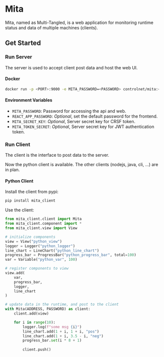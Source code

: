 # Mita

Mita, named as Multi-Tangled, is a web application for monitoring runtime status and data of multiple machines 
(clients).

## Get Started

### Run Server

The server is used to accept client post data and host the web UI.

#### Docker
```bash
docker run -p <PORT>:9000 -e MITA_PASSWORD=<PASSWORD> controlnet/mita:<VERSION>
```

#### Environment Variables

- `MITA_PASSWORD`: Password for accessing the api and web.
- `REACT_APP_PASSWORD`: _Optional_, set the default password for the frontend.
- `MITA_SECRET_KEY`: _Optional_, Server secret key for CRSF token.
- `MITA_TOKEN_SECRET`: _Optional_, Server secret key for JWT authentication token.

### Run Client

The client is the interface to post data to the server.

Now the python client is available. The other clients (nodejs, java, cli, ...) are in plan.

#### Python Client

Install the client from pypi:
```bash
pip install mita_client
```

Use the client:
```python
from mita_client.client import Mita
from mita_client.component import *
from mita_client.view import View

# initialize components
view = View("python_view")
logger = Logger("python_logger")
line_chart = LineChart("python_line_chart")
progress_bar = ProgressBar("python_progress_bar", total=100)
var = Variable("python_var", 100)

# register components to view
view.add(
    var,
    progress_bar,
    logger,
    line_chart
)

# update data in the runtime, and post to the client
with Mita(ADDRESS, PASSWORD) as client:
    client.add(view)

    for i in range(10):
        logger.log(f"some msg {i}")
        line_chart.add(1 + i, 1 + i, "pos")
        line_chart.add(1 + i, 3.5 - i, "neg")
        progress_bar.set(i * 8 + 1)
        
        client.push()
```
